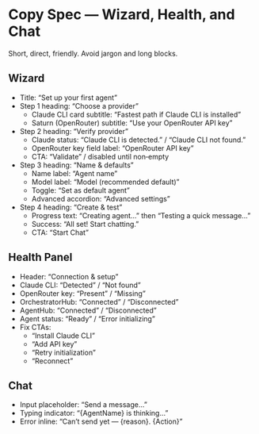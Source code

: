 # Copy Spec — Wizard, Health, and Chat

Short, direct, friendly. Avoid jargon and long blocks.

## Wizard
- Title: “Set up your first agent”
- Step 1 heading: “Choose a provider”
  - Claude CLI card subtitle: “Fastest path if Claude CLI is installed”
  - Saturn (OpenRouter) subtitle: “Use your OpenRouter API key”
- Step 2 heading: “Verify provider”
  - Claude status: “Claude CLI is detected.” / “Claude CLI not found.”
  - OpenRouter key field label: “OpenRouter API key”
  - CTA: “Validate” / disabled until non‑empty
- Step 3 heading: “Name & defaults”
  - Name label: “Agent name”
  - Model label: “Model (recommended default)”
  - Toggle: “Set as default agent”
  - Advanced accordion: “Advanced settings”
- Step 4 heading: “Create & test”
  - Progress text: “Creating agent…” then “Testing a quick message…”
  - Success: “All set! Start chatting.”
  - CTA: “Start Chat”

## Health Panel
- Header: “Connection & setup”
- Claude CLI: “Detected” / “Not found”
- OpenRouter key: “Present” / “Missing”
- OrchestratorHub: “Connected” / “Disconnected”
- AgentHub: “Connected” / “Disconnected”
- Agent status: “Ready” / “Error initializing”
- Fix CTAs:
  - “Install Claude CLI”
  - “Add API key”
  - “Retry initialization”
  - “Reconnect”

## Chat
- Input placeholder: “Send a message…”
- Typing indicator: “{AgentName} is thinking…”
- Error inline: “Can’t send yet — {reason}. {Action}”

